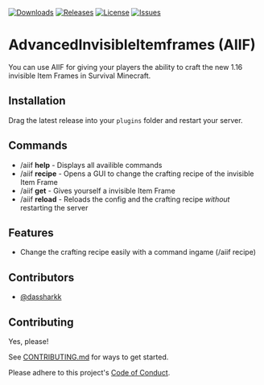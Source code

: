 [![Downloads](https://img.shields.io/github/downloads/dassharkk/AdvancedInvisibleItemframes/total?style=for-the-badge)](https://github.com/DasSharkk/AdvancedInvisibleItemframes/releases/) 
[![Releases](https://img.shields.io/github/v/release/dassharkk/AdvancedInvisibleItemframes?style=for-the-badge&display_name=release&label=Version)](https://github.com/DasSharkk/AdvancedInvisibleItemframes/releases/)
[![License](https://img.shields.io/github/license/DasSharkk/AdvancedInvisibleItemframes?label=license&style=for-the-badge)](https://github.com/DasSharkk/AdvancedInvisibleItemframes/blob/master/LICENSE)
[![Issues](https://img.shields.io/github/issues/DasSharkk/AdvancedInvisibleItemframes?style=for-the-badge)](https://github.com/DasSharkk/AdvancedInvisibleItemframes/issues)
<!--[![bstatsServers](https://img.shields.io/bstats/servers/17309?label=bstats%20Servers&style=for-the-badge)](https://bstats.org/plugin/bukkit/AdvancedInvisibleItemframes/17309)-->

# AdvancedInvisibleItemframes (AIIF)

You can use AIIF for giving your players the ability to craft the new 1.16 invisible Item Frames in Survival Minecraft.


## Installation
Drag the latest release into your `plugins` folder and restart your server.

## Commands
- /aiif **help** - Displays all availible commands
- /aiif **recipe** - Opens a GUI to change the crafting recipe of the invisible Item Frame
- /aiif **get** - Gives yourself a invisible Item Frame
- /aiif **reload** - Reloads the config and the crafting recipe *without* restarting the server


## Features

- Change the crafting recipe easily with a command ingame (/aiif recipe)


## Contributors

- [@dassharkk](https://www.github.com/dassharkk)


## Contributing

Yes, please!

See [CONTRIBUTING.md](https://github.com/DasSharkk/AdvancedInvisibleItemframes/blob/master/CONTRIBUTING.md) for ways to get started.

Please adhere to this project's [Code of Conduct](https://github.com/DasSharkk/AdvancedInvisibleItemframes/blob/master/CODE_OF_CONDUCT.md).

